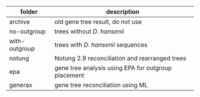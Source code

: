 | folder | description |
| ------ | ----------- |
| archive | old gene tree result, do not use |
| no-outgroup | trees without _D. hansenii_ |
| with-outgroup | trees with _D. hansenii_ sequences |
| notung | Notung 2.9 reconciliation and rearranged trees |
| epa | gene tree analysis using EPA for outgroup placement |
| generax | gene tree reconciliation using ML |
